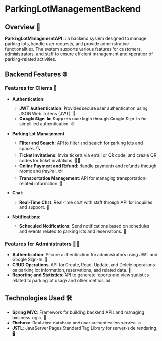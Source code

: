 # ParkingLotManagementBackend

## Overview 🌟

**ParkingLotManagementAPI** is a backend system designed to manage parking lots, handle user requests, and provide administrative functionalities. The system supports various features for customers, administrators, and staff to ensure efficient management and operation of parking-related activities.

## Backend Features 🌐

### Features for Clients 👥

- **Authentication**:
  - **JWT Authentication**: Provides secure user authentication using JSON Web Tokens (JWT). 🔑
  - **Google Sign-In**: Supports user login through Google Sign-In for simplified authentication. 🌐

- **Parking Lot Management**:
  - **Filter and Search**: API to filter and search for parking lots and spaces. 🔍
  - **Ticket Invitations**: Invite tickets via email or QR code, and create QR codes for ticket invitations. 📧📱
  - **Online Payment and Refund**: Handle payments and refunds through Momo and PayPal. 💳
  - **Transportation Management**: API for managing transportation-related information. 🚗

- **Chat**:
  - **Real-Time Chat**: Real-time chat with staff through API for inquiries and support. 💬

- **Notifications**:
  - **Scheduled Notifications**: Send notifications based on schedules and events related to parking lots and reservations. 📅

### Features for Administrators 👨‍💼

- **Authentication**: Secure authentication for administrators using JWT and Google Sign-In. 🔐
- **CRUD Operations**: API for Create, Read, Update, and Delete operations on parking lot information, reservations, and related data. 📝
- **Reporting and Statistics**: API to generate reports and view statistics related to parking lot usage and other metrics. 📊

## Technologies Used 🛠️

- **Spring MVC**: Framework for building backend APIs and managing business logic. 🌱
- **Firebase**: Real-time database and user authentication service. 🔥
- **JSTL**: JavaServer Pages Standard Tag Library for server-side rendering. 🖥️
